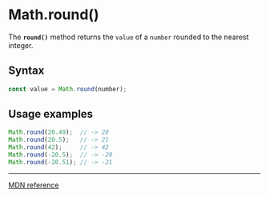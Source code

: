 # Math.round()

The **`round()`** method returns the `value` of a `number` rounded to the nearest integer.

## Syntax

```js
const value = Math.round(number);
```

## Usage examples

```js
Math.round(20.49);  // -> 20
Math.round(20.5);   // -> 21
Math.round(42);     // -> 42
Math.round(-20.5);  // -> -20
Math.round(-20.51); // -> -21
```

---

[MDN reference](https://developer.mozilla.org/en-US/docs/Web/JavaScript/Reference/Global_Objects/Math/round)
